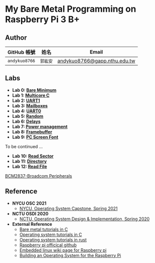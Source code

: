 # My Bare Metal Programming on Raspberry Pi 3 B+

## Author
| GitHub 帳號 | 姓名 | Email |
| ----------- | --- | --- |
| `andykuo8766` | `郭紘安` | andykuo8766@gapp.nthu.edu.tw |

## Labs
* **Lab 0: [Bare Minimum](https://hackmd.io/@AndyKuo/Lab0)**
* **Lab 1: [Multicore C](https://hackmd.io/@AndyKuo/Lab1)**
* **Lab 2: [UART1](https://hackmd.io/@AndyKuo/Lab2)**
* **Lab 3: [Mailboxes](https://hackmd.io/@AndyKuo/Lab3)**
* **Lab 4: [UART0](https://hackmd.io/@AndyKuo/Lab4)**
* **Lab 5: [Random](https://hackmd.io/@AndyKuo/Lab5)** 
* **Lab 6: [Delays](https://hackmd.io/@AndyKuo/Lab6)** 
* **Lab 7: [Power management](https://hackmd.io/@AndyKuo/Lab7)** 
* **Lab 8: [Framebuffer](https://hackmd.io/@AndyKuo/Lab8)** 
* **Lab 9: [PC Screen Font](https://hackmd.io/@AndyKuo/Lab9)** 

To be continued ...
* **Lab 10: [Read Sector](https://hackmd.io/@AndyKuo/Lab10)** 
* **Lab 11: [Directory](https://hackmd.io/@AndyKuo/Lab11)** 
* **Lab 12: [Read File](https://hackmd.io/@AndyKuo/Lab12)** 



[BCM2837-Broadcom Peripherals](https://cs140e.sergio.bz/docs/BCM2837-ARM-Peripherals.pdf)

## Reference

* **NYCU OSC 2021**
	* [NYCU, Operating System Capstone, Spring 2021](https://grasslab.github.io/NYCU_Operating_System_Capstone/)
* **NCTU OSDI 2020**
	* [NCTU, Operating System Design & Implementation, Spring 2020](https://grasslab.github.io/osdi/en/index.html)
* **External Reference**	
	* [Bare metal tutorials in C](https://github.com/bztsrc/raspi3-tutorial)
	* [Operating system tutorials in C](https://github.com/s-matyukevich/raspberry-pi-os)
	* [Operating system tutorials in rust](https://github.com/rust-embedded/rust-raspi3-OS-tutorials)
	* [Raspberry pi officical github](https://github.com/raspberrypi/)
	* [Embedded linux wiki page for Raspberry pi](https://elinux.org/RPi_Hub)
	* [Building an Operating System for the Raspberry Pi](https://jsandler18.github.io/)
